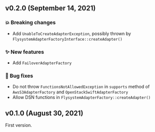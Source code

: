 ## v0.2.0 (September 14, 2021)

### 💥 Breaking changes

  * Add `UnableToCreateAdapterException`, possibly thrown by `FlysystemAdapterFactoryInterface::createAdapter()`

### ✨ New features

  * Add `FailoverAdapterFactory`

### 🐛 Bug fixes

  * Do not throw `FunctionsNotAllowedException` in `supports` method of `AwsS3AdapterFactory` and `OpenStackSwiftAdapterFactory`
  * Allow DSN functions in `FlysystemAdapterFactory::createAdapter()`

## v0.1.0 (August 30, 2021)

First version.
